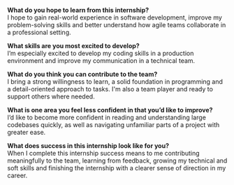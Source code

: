 **What do you hope to learn from this internship?**  
I hope to gain real-world experience in software development, improve my problem-solving skills and better understand how agile teams collaborate in a professional setting.

**What skills are you most excited to develop?**  
I’m especially excited to develop my coding skills in a production environment and improve my communication in a technical team.

**What do you think you can contribute to the team?**  
I bring a strong willingness to learn, a solid foundation in programming and a detail-oriented approach to tasks. I'm also a team player and ready to support others where needed.

**What is one area you feel less confident in that you’d like to improve?**  
I’d like to become more confident in reading and understanding large codebases quickly, as well as navigating unfamiliar parts of a project with greater ease.

**What does success in this internship look like for you?**  
When I complete this internship success means to me contributing meaningfully to the team, learning from feedback, growing my technical and soft skills and finishing the internship with a clearer sense of direction in my career.
